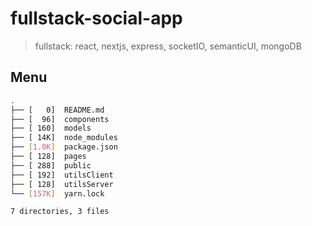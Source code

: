 # fullstack-social-app

> fullstack: react, nextjs, express, socketIO, semanticUI, mongoDB

## Menu

```bash
.
├── [   0]  README.md
├── [  96]  components
├── [ 160]  models
├── [ 14K]  node_modules
├── [1.0K]  package.json
├── [ 128]  pages
├── [ 288]  public
├── [ 192]  utilsClient
├── [ 128]  utilsServer
└── [157K]  yarn.lock

7 directories, 3 files
```
